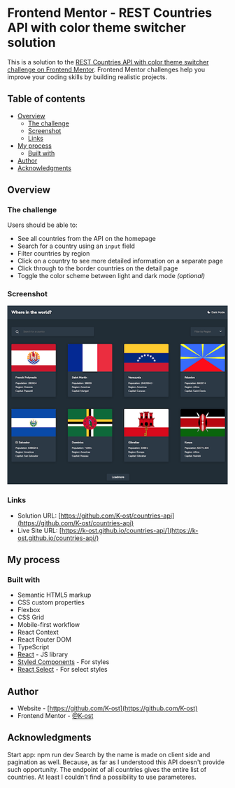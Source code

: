 # Frontend Mentor - REST Countries API with color theme switcher solution

This is a solution to the [REST Countries API with color theme switcher challenge on Frontend Mentor](https://www.frontendmentor.io/challenges/rest-countries-api-with-color-theme-switcher-5cacc469fec04111f7b848ca). Frontend Mentor challenges help you improve your coding skills by building realistic projects. 

## Table of contents

- [Overview](#overview)
  - [The challenge](#the-challenge)
  - [Screenshot](#screenshot)
  - [Links](#links)
- [My process](#my-process)
  - [Built with](#built-with)
- [Author](#author)
- [Acknowledgments](#acknowledgments)

## Overview

### The challenge

Users should be able to:

- See all countries from the API on the homepage
- Search for a country using an `input` field
- Filter countries by region
- Click on a country to see more detailed information on a separate page
- Click through to the border countries on the detail page
- Toggle the color scheme between light and dark mode *(optional)*

### Screenshot

![](./screenshot.jpg)

### Links

- Solution URL: [https://github.com/K-ost/countries-api](https://github.com/K-ost/countries-api)
- Live Site URL: [https://k-ost.github.io/countries-api/](https://k-ost.github.io/countries-api/)

## My process

### Built with

- Semantic HTML5 markup
- CSS custom properties
- Flexbox
- CSS Grid
- Mobile-first workflow
- React Context
- React Router DOM
- TypeScript
- [React](https://reactjs.org/) - JS library
- [Styled Components](https://styled-components.com/) - For styles
- [React Select](https://react-select.com/) - For select styles

## Author

- Website - [https://github.com/K-ost](https://github.com/K-ost)
- Frontend Mentor - [@K-ost](https://www.frontendmentor.io/profile/K-ost)

## Acknowledgments

Start app: npm run dev
Search by the name is made on client side and pagination as well. Because, as far as I understood this API doesn't provide such opportunity. The endpoint of all countries gives the entire list of countries. At least I couldn't find a possibility to use parameteres.

